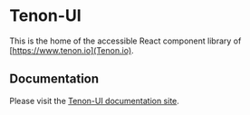# Tenon-UI

This is the home of the accessible React component library of [https://www.tenon.io](Tenon.io).

## Documentation

Please visit the [Tenon-UI documentation site](https://hoc-attack.surge.sh/).

